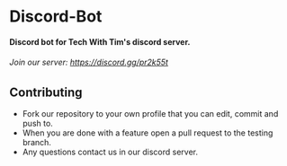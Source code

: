 # Discord-Bot
#### Discord bot for Tech With Tim's discord server.
###### Join our server: https://discord.gg/pr2k55t 


## Contributing
* Fork our repository to your own profile that you can edit, commit and push to.
* When you are done with a feature open a pull request to the testing branch.
* Any questions contact us in our discord server.
